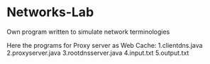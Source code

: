 # Networks-Lab
Own program written to simulate network terminologies

Here the programs for
Proxy server as Web Cache:
1.clientdns.java
2.proxyserver.java
3.rootdnsserver.java
4.input.txt
5.output.txt

